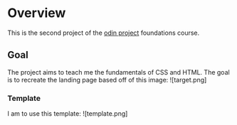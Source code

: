 # Overview
This is the second project of the [odin project](https://www.theodinproject.com/) foundations course.

## Goal
The project aims to teach me the fundamentals of CSS and HTML. 
The goal is to recreate the landing page based off of this image:
![target.png]

### Template
I am to use this template:
![template.png]
